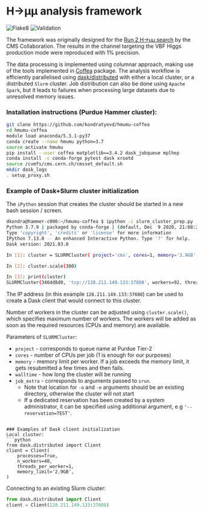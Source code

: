 # H→µµ analysis framework

![Flake8](https://github.com/kondratyevd/hmumu-coffea/actions/workflows/flake8.yml/badge.svg)
![Validation](https://github.com/kondratyevd/hmumu-coffea/actions/workflows/validation.yml/badge.svg)

The framework was originally designed for the [Run 2 H→µµ search](https://inspirehep.net/literature/1815813) by the CMS Collaboration. The results in the channel targeting the VBF Higgs production mode were reproduced with 1% precision.

The data processing is implemented using columnar approach, making use of the tools implemented in [Coffea](https://github.com/CoffeaTeam/coffea) package. The analysis workflow is efficiently parallelised using [dask/distributed](https://github.com/dask/distributed) with either a local cluster, or a distributed `Slurm` cluster. Job distribution can also be done using `Apache Spark`, but it leads to failures when processing large datasets due to unresolved memory issues.

### Installation instructions (Purdue Hammer cluster):
```bash
git clone https://github.com/kondratyevd/hmumu-coffea
cd hmumu-coffea
module load anaconda/5.3.1-py37
conda create --name hmumu python=3.7
source activate hmumu
pip install --user coffea matplotlib==3.4.2 dask_jobqueue mplhep
conda install -c conda-forge pytest dask xrootd 
source /cvmfs/cms.cern.ch/cmsset_default.sh
mkdir dask_logs
. setup_proxy.sh
```

### Example of Dask+Slurm cluster initialization
The `iPython` session that creates the cluster should be started in a new bash session / screen.
```bash
dkondra@hammer-c000:~/hmumu-coffea $ ipython -i slurm_cluster_prep.py
Python 3.7.9 | packaged by conda-forge | (default, Dec  9 2020, 21:08:20)
Type 'copyright', 'credits' or 'license' for more information
IPython 7.13.0 -- An enhanced Interactive Python. Type '?' for help.
Dask version: 2021.03.0

In [1]: cluster = SLURMCluster( project='cms', cores=1, memory='3.9GB',walltime='14-00:00:00', job_extra=['--qos=normal', '-o dask_logs/dask_job.%j.%N.out','-e dask_logs/dask_job.%j.%N.error'])

In [2]: cluster.scale(300)

In [3]: print(cluster)
SLURMCluster(346dd8d0, 'tcp://128.211.149.133:37608', workers=92, threads=92, memory=358.80 GB)
```
The IP address (in this example `128.211.149.133:37608`) can be used to create a Dask client that would connect to this cluster. 

Number of workers in the cluster can be adjusted using `cluster.scale()`, which specifies maximum number of workers. The workers will be added as soon as the required resources (CPUs and memory) are available.

Parameters of `SLURMCluster`:
- `project` - corresponds to queue name at Purdue Tier-2
- `cores` - number of CPUs per job (1 is enough for our purposes)
- `memory` - memory limit per worker. If a job exceeds the memory limit, it gets resubmitted a few times and then fails.
- `walltime` - how long the cluster will be running
- `job_extra` - corresponds to arguments passed to `srun`.
    - Note that location for `-o` and `-e` arguments should be an existing directory, otherwise the cluster will not start
    - If a dedicated reservation has been created by a system administrator, it can be specified using additional argument, e.g `'--reservation=TEST'`.
```

### Examples of Dask client initialization
Local cluster:
```python
from dask.distributed import Client
client = Client(
    processes=True,
    n_workers=40,
    threads_per_worker=1,
    memory_limit='2.9GB',
)
```
Connecting to an existing Slurm cluster:
```python
from dask.distributed import Client
client = Client(128.211.149.133:37608)
```
